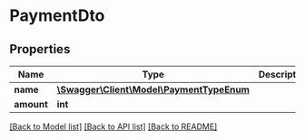 # PaymentDto

## Properties
Name | Type | Description | Notes
------------ | ------------- | ------------- | -------------
**name** | [**\Swagger\Client\Model\PaymentTypeEnum**](PaymentTypeEnum.md) |  | [optional] 
**amount** | **int** |  | [optional] 

[[Back to Model list]](../../README.md#documentation-for-models) [[Back to API list]](../../README.md#documentation-for-api-endpoints) [[Back to README]](../../README.md)

